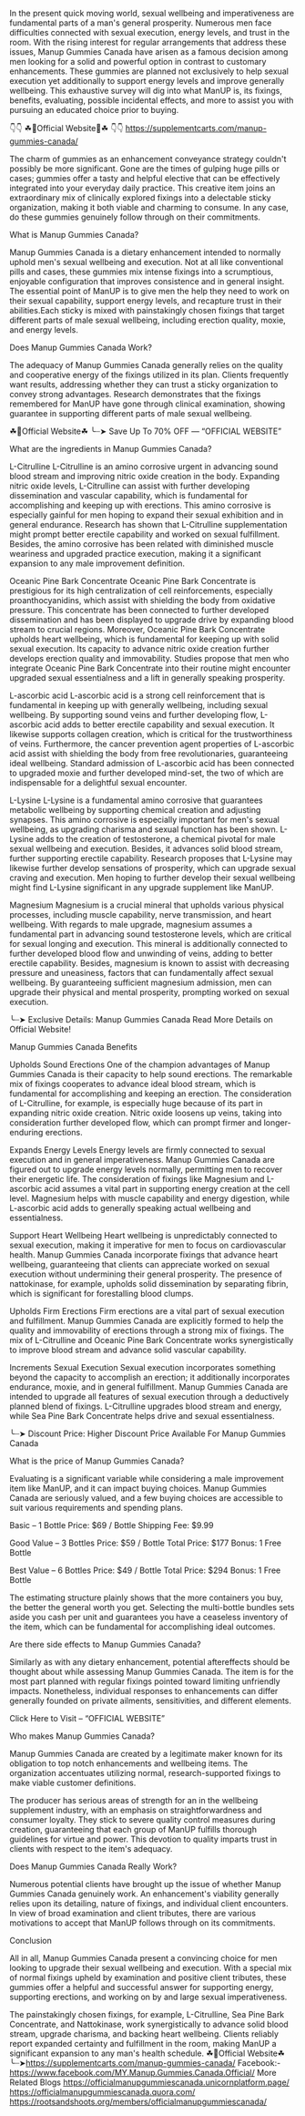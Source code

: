 In the present quick moving world, sexual wellbeing and imperativeness are fundamental parts of a man's general prosperity. Numerous men face difficulties connected with sexual execution, energy levels, and trust in the room. With the rising interest for regular arrangements that address these issues, Manup Gummies Canada have arisen as a famous decision among men looking for a solid and powerful option in contrast to customary enhancements. These gummies are planned not exclusively to help sexual execution yet additionally to support energy levels and improve generally wellbeing. This exhaustive survey will dig into what ManUP is, its fixings, benefits, evaluating, possible incidental effects, and more to assist you with pursuing an educated choice prior to buying.

👇👇 ☘📣Official Website📣☘ 👇👇
https://supplementcarts.com/manup-gummies-canada/

The charm of gummies as an enhancement conveyance strategy couldn't possibly be more significant. Gone are the times of gulping huge pills or cases; gummies offer a tasty and helpful elective that can be effectively integrated into your everyday daily practice. This creative item joins an extraordinary mix of clinically explored fixings into a delectable sticky organization, making it both viable and charming to consume. In any case, do these gummies genuinely follow through on their commitments.



What is Manup Gummies Canada?

Manup Gummies Canada is a dietary enhancement intended to normally uphold men's sexual wellbeing and execution. Not at all like conventional pills and cases, these gummies mix intense fixings into a scrumptious, enjoyable configuration that improves consistence and in general insight. The essential point of ManUP is to give men the help they need to work on their sexual capability, support energy levels, and recapture trust in their abilities.Each sticky is mixed with painstakingly chosen fixings that target different parts of male sexual wellbeing, including erection quality, moxie, and energy levels.


Does Manup Gummies Canada Work?

The adequacy of Manup Gummies Canada generally relies on the quality and cooperative energy of the fixings utilized in its plan. Clients frequently want results, addressing whether they can trust a sticky organization to convey strong advantages. Research demonstrates that the fixings remembered for ManUP have gone through clinical examination, showing guarantee in supporting different parts of male sexual wellbeing.

☘📣Official Website☘ ╰┈➤ Save Up To 70% OFF — “OFFICIAL WEBSITE”

What are the ingredients in Manup Gummies Canada?

L-Citrulline
L-Citrulline is an amino corrosive urgent in advancing sound blood stream and improving nitric oxide creation in the body. Expanding nitric oxide levels, L-Citrulline can assist with further developing dissemination and vascular capability, which is fundamental for accomplishing and keeping up with erections. This amino corrosive is especially gainful for men hoping to expand their sexual exhibition and in general endurance. Research has shown that L-Citrulline supplementation might prompt better erectile capability and worked on sexual fulfillment. Besides, the amino corrosive has been related with diminished muscle weariness and upgraded practice execution, making it a significant expansion to any male improvement definition.

Oceanic Pine Bark Concentrate
Oceanic Pine Bark Concentrate is prestigious for its high centralization of cell reinforcements, especially proanthocyanidins, which assist with shielding the body from oxidative pressure. This concentrate has been connected to further developed dissemination and has been displayed to upgrade drive by expanding blood stream to crucial regions. Moreover, Oceanic Pine Bark Concentrate upholds heart wellbeing, which is fundamental for keeping up with solid sexual execution. Its capacity to advance nitric oxide creation further develops erection quality and immovability. Studies propose that men who integrate Oceanic Pine Bark Concentrate into their routine might encounter upgraded sexual essentialness and a lift in generally speaking prosperity.

L-ascorbic acid
L-ascorbic acid is a strong cell reinforcement that is fundamental in keeping up with generally wellbeing, including sexual wellbeing. By supporting sound veins and further developing flow, L-ascorbic acid adds to better erectile capability and sexual execution. It likewise supports collagen creation, which is critical for the trustworthiness of veins. Furthermore, the cancer prevention agent properties of L-ascorbic acid assist with shielding the body from free revolutionaries, guaranteeing ideal wellbeing. Standard admission of L-ascorbic acid has been connected to upgraded moxie and further developed mind-set, the two of which are indispensable for a delightful sexual encounter.

L-Lysine
L-Lysine is a fundamental amino corrosive that guarantees metabolic wellbeing by supporting chemical creation and adjusting synapses. This amino corrosive is especially important for men's sexual wellbeing, as upgrading charisma and sexual function has been shown. L-Lysine adds to the creation of testosterone, a chemical pivotal for male sexual wellbeing and execution. Besides, it advances solid blood stream, further supporting erectile capability. Research proposes that L-Lysine may likewise further develop sensations of prosperity, which can upgrade sexual craving and execution. Men hoping to further develop their sexual wellbeing might find L-Lysine significant in any upgrade supplement like ManUP.

Magnesium
Magnesium is a crucial mineral that upholds various physical processes, including muscle capability, nerve transmission, and heart wellbeing. With regards to male upgrade, magnesium assumes a fundamental part in advancing sound testosterone levels, which are critical for sexual longing and execution. This mineral is additionally connected to further developed blood flow and unwinding of veins, adding to better erectile capability. Besides, magnesium is known to assist with decreasing pressure and uneasiness, factors that can fundamentally affect sexual wellbeing. By guaranteeing sufficient magnesium admission, men can upgrade their physical and mental prosperity, prompting worked on sexual execution.

╰┈➤ Exclusive Details: Manup Gummies Canada  Read More Details on Official Website!

Manup Gummies Canada Benefits

Upholds Sound Erections
One of the champion advantages of Manup Gummies Canada is their capacity to help sound erections. The remarkable mix of fixings cooperates to advance ideal blood stream, which is fundamental for accomplishing and keeping an erection. The consideration of L-Citrulline, for example, is especially huge because of its part in expanding nitric oxide creation. Nitric oxide loosens up veins, taking into consideration further developed flow, which can prompt firmer and longer-enduring erections.

Expands Energy Levels
Energy levels are firmly connected to sexual execution and in general imperativeness. Manup Gummies Canada are figured out to upgrade energy levels normally, permitting men to recover their energetic life. The consideration of fixings like Magnesium and L-ascorbic acid assumes a vital part in supporting energy creation at the cell level. Magnesium helps with muscle capability and energy digestion, while L-ascorbic acid adds to generally speaking actual wellbeing and essentialness.

Support Heart Wellbeing
Heart wellbeing is unpredictably connected to sexual execution, making it imperative for men to focus on cardiovascular health. Manup Gummies Canada incorporate fixings that advance heart wellbeing, guaranteeing that clients can appreciate worked on sexual execution without undermining their general prosperity. The presence of nattokinase, for example, upholds solid dissemination by separating fibrin, which is significant for forestalling blood clumps.

Upholds Firm Erections
Firm erections are a vital part of sexual execution and fulfillment. Manup Gummies Canada are explicitly formed to help the quality and immovability of erections through a strong mix of fixings. The mix of L-Citrulline and Oceanic Pine Bark Concentrate works synergistically to improve blood stream and advance solid vascular capability.

Increments Sexual Execution
Sexual execution incorporates something beyond the capacity to accomplish an erection; it additionally incorporates endurance, moxie, and in general fulfillment. Manup Gummies Canada are intended to upgrade all features of sexual execution through a deductively planned blend of fixings. L-Citrulline upgrades blood stream and energy, while Sea Pine Bark Concentrate helps drive and sexual essentialness.

╰┈➤ Discount Price: Higher Discount Price Available For Manup Gummies Canada

What is the price of Manup Gummies Canada?

Evaluating is a significant variable while considering a male improvement item like ManUP, and it can impact buying choices. Manup Gummies Canada are seriously valued, and a few buying choices are accessible to suit various requirements and spending plans.

Basic – 1 Bottle
Price: $69 / Bottle
Shipping Fee: $9.99

Good Value – 3 Bottles
Price: $59 / Bottle
Total Price: $177
Bonus: 1 Free Bottle

Best Value – 6 Bottles
Price: $49 / Bottle
Total Price: $294
Bonus: 1 Free Bottle


The estimating structure plainly shows that the more containers you buy, the better the general worth you get. Selecting the multi-bottle bundles sets aside you cash per unit and guarantees you have a ceaseless inventory of the item, which can be fundamental for accomplishing ideal outcomes.


Are there side effects to Manup Gummies Canada?

Similarly as with any dietary enhancement, potential aftereffects should be thought about while assessing Manup Gummies Canada. The item is for the most part planned with regular fixings pointed toward limiting unfriendly impacts. Nonetheless, individual responses to enhancements can differ generally founded on private ailments, sensitivities, and different elements.

Click Here to Visit – “OFFICIAL WEBSITE”

Who makes Manup Gummies Canada?

Manup Gummies Canada are created by a legitimate maker known for its obligation to top notch enhancements and wellbeing items. The organization accentuates utilizing normal, research-supported fixings to make viable customer definitions.

The producer has serious areas of strength for an in the wellbeing supplement industry, with an emphasis on straightforwardness and consumer loyalty. They stick to severe quality control measures during creation, guaranteeing that each group of ManUP fulfills thorough guidelines for virtue and power. This devotion to quality imparts trust in clients with respect to the item's adequacy.


Does Manup Gummies Canada Really Work?

Numerous potential clients have brought up the issue of whether Manup Gummies Canada genuinely work. An enhancement's viability generally relies upon its detailing, nature of fixings, and individual client encounters. In view of broad examination and client tributes, there are various motivations to accept that ManUP follows through on its commitments.


Conclusion

All in all, Manup Gummies Canada present a convincing choice for men looking to upgrade their sexual wellbeing and execution. With a special mix of normal fixings upheld by examination and positive client tributes, these gummies offer a helpful and successful answer for supporting energy, supporting erections, and working on by and large sexual imperativeness.

The painstakingly chosen fixings, for example, L-Citrulline, Sea Pine Bark Concentrate, and Nattokinase, work synergistically to advance solid blood stream, upgrade charisma, and backing heart wellbeing. Clients reliably report expanded certainty and fulfillment in the room, making ManUP a significant expansion to any man's health schedule.
☘📣Official Website☘ ╰┈➤https://supplementcarts.com/manup-gummies-canada/
Facebook:- https://www.facebook.com/MY.Manup.Gummies.Canada.Official/
More Related Blogs
https://officialmanupgummiescanada.unicornplatform.page/
https://officialmanupgummiescanada.quora.com/
https://rootsandshoots.org/members/officialmanupgummiescanada/

